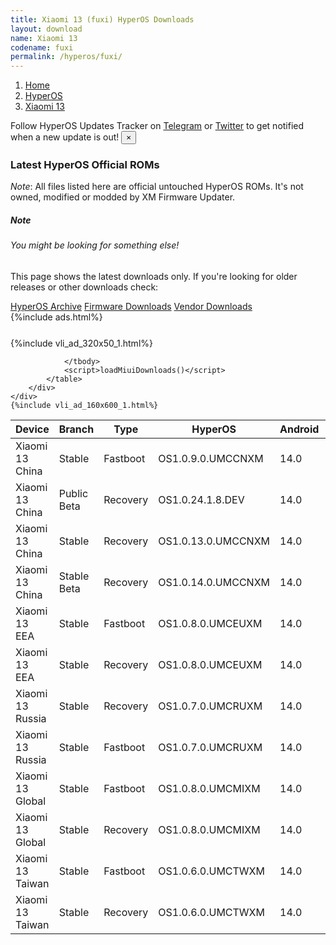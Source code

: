 ```yaml
---
title: Xiaomi 13 (fuxi) HyperOS Downloads
layout: download
name: Xiaomi 13
codename: fuxi
permalink: /hyperos/fuxi/
---
```

<nav aria-label="breadcrumb">
    <ol class="breadcrumb">
        <li class="breadcrumb-item"><a href="/">Home</a></li>
        <li class="breadcrumb-item"><a href="/hyperos/">HyperOS</a></li>
        <li class="breadcrumb-item active" aria-current="page"><a href="/hyperos/fuxi/">Xiaomi 13</a></li>
    </ol>
</nav>
<div class="alert alert-primary alert-dismissible fade show" role="alert">
    Follow HyperOS Updates Tracker on <a href="https://t.me/MIUIUpdatesTracker" class="alert-link">Telegram</a>
     or <a href="https://twitter.com/MiFwUpdater" class="alert-link">Twitter</a> to get notified when a new update is out!
    <button type="button" class="close" data-dismiss="alert" aria-label="Close">
        <span aria-hidden="true">&times;</span>
    </button>
</div>

### Latest HyperOS Official ROMs
*Note*: All files listed here are official untouched HyperOS ROMs. It's not owned, modified or modded by XM Firmware Updater.
<div class="card">
  <div class="card-body">
    <h5 class="card-title">Note</h5>
    <h6 class="card-subtitle mb-2 text-muted">You might be looking for something else!</h6>
    <p class="card-text">This page shows the latest downloads only.
     If you're looking for older releases or other downloads check:</p>
    <a href="/archive/hyperos/fuxi/" class="card-link">HyperOS Archive</a>
    <a href="/firmware/fuxi/" class="card-link">Firmware Downloads</a>
    <a href="/vendor/fuxi/" class="card-link">Vendor Downloads</a>
  </div>
</div>
{%include ads.html%}
<div class="row justify-content-center">
    <div class="col-10">
        <div class="table-responsive-md" style="margin-top: 25px;">
            {%include vli_ad_320x50_1.html%}
            <table id="miui" class="display dt-responsive nowrap compact table table-striped table-hover table-sm">
                <thead class="thead-dark">
                    <tr>
                        <th data-ref="device">Device</th>
                        <th data-ref="branch">Branch</th>
                        <th data-ref="type">Type</th>
                        <th data-ref="miui">HyperOS</th>
                        <th data-ref="android">Android</th>
                        <th data-ref="size">Size</th>
                        <th data-ref="size">Date</th>
                        <th data-ref="link">Link</th>
                    </tr>
                </thead>
                <tbody>
                <tr><td>Xiaomi 13 China</td><td>Stable</td><td>Fastboot</td><td>OS1.0.9.0.UMCCNXM</td><td>14.0</td><td>8.4 GB</td><td>2024-06-04</td><td><a href="/hyperos/fuxi/stable/OS1.0.9.0.UMCCNXM/">Download</a></td></tr>
<tr><td>Xiaomi 13 China</td><td>Public Beta</td><td>Recovery</td><td>OS1.0.24.1.8.DEV</td><td>14.0</td><td>6.4 GB</td><td>2024-01-12</td><td><a href="/hyperos/fuxi/public beta/OS1.0.24.1.8.DEV/">Download</a></td></tr>
<tr><td>Xiaomi 13 China</td><td>Stable</td><td>Recovery</td><td>OS1.0.13.0.UMCCNXM</td><td>14.0</td><td>6.4 GB</td><td>2024-08-19</td><td><a href="/hyperos/fuxi/stable/OS1.0.13.0.UMCCNXM/">Download</a></td></tr>
<tr><td>Xiaomi 13 China</td><td>Stable Beta</td><td>Recovery</td><td>OS1.0.14.0.UMCCNXM</td><td>14.0</td><td>6.4 GB</td><td>2024-09-20</td><td><a href="/hyperos/fuxi/stable beta/OS1.0.14.0.UMCCNXM/">Download</a></td></tr>
<tr><td>Xiaomi 13 EEA</td><td>Stable</td><td>Fastboot</td><td>OS1.0.8.0.UMCEUXM</td><td>14.0</td><td>7.5 GB</td><td>2024-09-03</td><td><a href="/hyperos/fuxi/stable/OS1.0.8.0.UMCEUXM/">Download</a></td></tr>
<tr><td>Xiaomi 13 EEA</td><td>Stable</td><td>Recovery</td><td>OS1.0.8.0.UMCEUXM</td><td>14.0</td><td>5.9 GB</td><td>2024-09-11</td><td><a href="/hyperos/fuxi/stable/OS1.0.8.0.UMCEUXM/">Download</a></td></tr>
<tr><td>Xiaomi 13 Russia</td><td>Stable</td><td>Recovery</td><td>OS1.0.7.0.UMCRUXM</td><td>14.0</td><td>5.7 GB</td><td>2024-09-30</td><td><a href="/hyperos/fuxi/stable/OS1.0.7.0.UMCRUXM/">Download</a></td></tr>
<tr><td>Xiaomi 13 Russia</td><td>Stable</td><td>Fastboot</td><td>OS1.0.7.0.UMCRUXM</td><td>14.0</td><td>7.4 GB</td><td>2024-09-26</td><td><a href="/hyperos/fuxi/stable/OS1.0.7.0.UMCRUXM/">Download</a></td></tr>
<tr><td>Xiaomi 13 Global</td><td>Stable</td><td>Fastboot</td><td>OS1.0.8.0.UMCMIXM</td><td>14.0</td><td>7.5 GB</td><td>2024-09-11</td><td><a href="/hyperos/fuxi/stable/OS1.0.8.0.UMCMIXM/">Download</a></td></tr>
<tr><td>Xiaomi 13 Global</td><td>Stable</td><td>Recovery</td><td>OS1.0.8.0.UMCMIXM</td><td>14.0</td><td>5.8 GB</td><td>2024-09-24</td><td><a href="/hyperos/fuxi/stable/OS1.0.8.0.UMCMIXM/">Download</a></td></tr>
<tr><td>Xiaomi 13 Taiwan</td><td>Stable</td><td>Fastboot</td><td>OS1.0.6.0.UMCTWXM</td><td>14.0</td><td>6.7 GB</td><td>2024-09-14</td><td><a href="/hyperos/fuxi/stable/OS1.0.6.0.UMCTWXM/">Download</a></td></tr>
<tr><td>Xiaomi 13 Taiwan</td><td>Stable</td><td>Recovery</td><td>OS1.0.6.0.UMCTWXM</td><td>14.0</td><td>5.7 GB</td><td>2024-09-23</td><td><a href="/hyperos/fuxi/stable/OS1.0.6.0.UMCTWXM/">Download</a></td></tr>

                </tbody>
                <script>loadMiuiDownloads()</script>
            </table>
        </div>
    </div>
    {%include vli_ad_160x600_1.html%}
</div>
